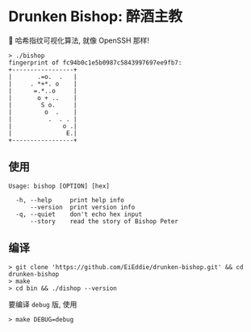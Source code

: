 # Drunken Bishop: 醉酒主教

👀 哈希指纹可视化算法, 就像 OpenSSH 那样!

```shell
> ./bishop
fingerprint of fc94b0c1e5b0987c5843997697ee9fb7:
+-----------------+
|       .=o.  .   |
|     . *+*. o    |
|      =.*..o     |
|       o + ..    |
|        S o.     |
|         o  .    |
|          .  . . |
|              o .|
|               E.|
+-----------------+
```

## 使用

```
Usage: bishop [OPTION] [hex]

  -h, --help     print help info
      --version  print version info
  -q, --quiet    don't echo hex input
      --story    read the story of Bishop Peter
```

## 编译

```shell
> git clone 'https://github.com/EiEddie/drunken-bishop.git' && cd drunken-bishop
> make
> cd bin && ./dishop --version
```

要编译 `debug` 版, 使用

```shell
> make DEBUG=debug
```
